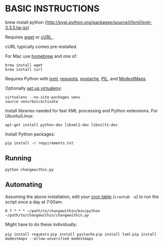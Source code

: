 BASIC INSTRUCTIONS
==================

  brew install python (http://pypi.python.org/packages/source/l/lxml/lxml-3.3.5.tar.gz)

Requires [wget](http://www.gnu.org/software/wget/) or [cURL ](http://curl.haxx.se/).

cURL typically comes pre-installed.

For Mac use [homebrew](http://brew.sh/) and one of:

    brew install wget
    brew install curl

Requires Python with [lxml](http://lxml.de/), [requests](http://docs.python-requests.org/),
[pystache](http://defunkt.io/pystache/), [PIL](http://effbot.org/imagingbook/),
and [ModestMaps](https://github.com/stamen/modestmaps-py).

Optionally [set up virtualenv](http://www.virtualenv.org/en/latest/#usage):

    virtualenv --no-site-packages venv
    source venv/bin/activate

Install libraries needed for fast XML processing and Python extensions.
For Ubuntu/Linux:

    apt-get install python-dev libxml2-dev libxslt1-dev

Install Python packages:

    pip install -r requirements.txt

## Running

    python changewithin.py

## Automating

Assuming the above installation, edit your [cron table](https://en.wikipedia.org/wiki/Cron) (`crontab -e`) to run the script once a day at 7:00am.

    0 7 * * * ~/path/to/changewithin/bin/python ~/path/to/changewithin/changewithin.py



Might have to do these individually:

```pip install requests```
```pip install pystache```
```pip install lxml```
```pip install modestmaps --allow-unverified modestmaps```